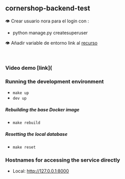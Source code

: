 ## cornershop-backend-test

:eye: Crear usuario nora para el login con : 

-  python manage.py createsuperuser

:eye: Añadir variable de entorno link al [recurso](https://paper.dropbox.com/doc/Variables-de-entorno--BG90z1f5r13wXgVloxRP3F8dAQ-TWoMd7WsvYtLULab5tIXD)

​	 

### Video demo [link](

### Running the development environment

* `make up`
* `dev up`

##### Rebuilding the base Docker image

* `make rebuild`

##### Resetting the local database

* `make reset`

### Hostnames for accessing the service directly

* Local: http://127.0.0.1:8000

